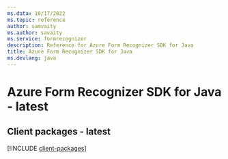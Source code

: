 ```yaml
---
ms.data: 10/17/2022
ms.topic: reference
author: samvaity
ms.author: savaity
ms.service: formrecognizer
description: Reference for Azure Form Recognizer SDK for Java
title: Azure Form Recognizer SDK for Java
ms.devlang: java
---
```

# Azure Form Recognizer SDK for Java - latest

## Client packages - latest
[!INCLUDE [client-packages](form-recognizer-client-index.md)]